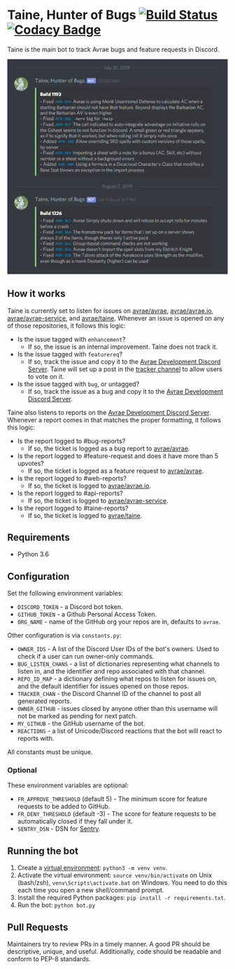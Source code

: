 # Taine, Hunter of Bugs [![Build Status](https://travis-ci.org/avrae/taine.svg?branch=master)](https://travis-ci.org/avrae/taine) [![Codacy Badge](https://api.codacy.com/project/badge/Grade/7c5174b6f97a4144b2c7a1a826f0bbee)](https://www.codacy.com/app/mommothazaz123/taine?utm_source=github.com&amp;utm_medium=referral&amp;utm_content=avrae/taine&amp;utm_campaign=Badge_Grade)

Taine is the main bot to track Avrae bugs and feature requests in Discord.  

![Taine Discord Bot](/images/taine-discord-bot.png)

## How it works
Taine is currently set to listen for issues on [avrae/avrae](https://github.com/avrae/avrae), [avrae/avrae.io](https://github.com/avrae/avrae.io), [avrae/avrae-service](https://github.com/avrae/avrae-service), and [avrae/taine](https://github.com/avrae/taine).
Whenever an issue is opened on any of those repositories, it follows this logic:
- Is the issue tagged with `enhancement`?
    - If so, the issue is an internal improvement. Taine does not track it.
- Is the issue tagged with `featurereq`?
    - If so, track the issue and copy it to the [Avrae Development Discord Server](https://discordapp.com/channels/269275778867396608). Taine will set up a post in the [tracker channel](https://discordapp.com/channels/269275778867396608/360855116057673729) to allow users to vote on it.
- Is the issue tagged with `bug`, or untagged?
    - If so, track the issue as a bug and copy it to the [Avrae Development Discord Server](https://discordapp.com/channels/269275778867396608).

Taine also listens to reports on the [Avrae Development Discord Server](https://discordapp.com/channels/269275778867396608).
Whenever a report comes in that matches the proper formatting, it follows this logic:
- Is the report logged to #bug-reports?
  - If so, the ticket is logged as a bug report to [avrae/avrae](https://github.com/avrae/avrae).
- Is the report logged to #feature-request and does it have more than 5 upvotes?
  - If so, the ticket is logged as a feature request to [avrae/avrae](https://github.com/avrae/avrae).
- Is the report logged to #web-reports?
  - If so, the ticket is logged to [avrae/avrae.io](https://github.com/avrae/avrae.io).
- Is the report logged to #api-reports?
  - If so, the ticket is logged to [avrae/avrae-service](https://github.com/avrae/avrae-service).
- Is the report logged to #taine-reports?
  - If so, the ticket is logged to [avrae/taine](https://github.com/avrae/taine).

## Requirements

- Python 3.6

## Configuration

Set the following environment variables:

- `DISCORD_TOKEN` - a Discord bot token.
- `GITHUB_TOKEN` - a Github Personal Access Token.
- `ORG_NAME` - name of the GitHub org your repos are in, defaults to `avrae`.

Other configuration is via `constants.py`:

- `OWNER_IDS` - A list of the Discord User IDs of the bot's owners. Used to check if a user can run owner-only commands.
- `BUG_LISTEN_CHANS` - a list of dictionaries representing what channels to listen in, and the identifier and repo associated with that channel.
- `REPO_ID_MAP` - a dictionary defining what repos to listen for issues on, and the default identifier for issues opened on those repos.
- `TRACKER_CHAN` - the Discord Channel ID of the channel to post all generated reports.
- `OWNER_GITHUB` - issues closed by anyone other than this username will not be marked as pending for next patch.
- `MY_GITHUB` - the GitHub username of the bot.
- `REACTIONS` - a list of Unicode/Discord reactions that the bot will react to reports with.

All constants must be unique.

### Optional

These environment variables are optional:

- `FR_APPROVE_THRESHOLD` (default 5) - The minimum score for feature requests to be added to GitHub.
- `FR_DENY_THRESHOLD` (default -3) - The score for feature requests to be automatically closed if they fall under it.
- `SENTRY_DSN` - DSN for [Sentry](https://sentry.io/welcome/).

## Running the bot

1. Create a [virtual environment](https://docs.python.org/3/library/venv.html): `python3 -m venv venv`.
2. Activate the virtual environment: `source venv/bin/activate` on Unix (bash/zsh), `venv\Scripts\activate.bat` on Windows. You need to do this each time you open a new shell/command prompt.
3. Install the required Python packages: `pip install -r requirements.txt`.
4. Run the bot: `python bot.py`

## Pull Requests
Maintainers try to review PRs in a timely manner. A good PR should be descriptive, unique, and useful. Additionally, code should be readable and conform to PEP-8 standards.
